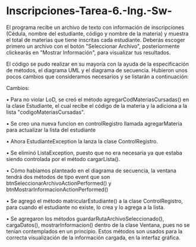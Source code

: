 # Inscripciones-Tarea-6.-Ing.-Sw-
El programa recibe un archivo de texto con información de inscripciones (Cédula, nombre del estudiante, código y nombre de la materia) y muestra el total de materias que tiene inscritas cada estudiante. Deberás escoger primero un archivo con el botón "Seleccionar Archivo", posteriormente clickearás en "Mostrar Información", para visualizar tus resultados.

El código se pudo realizar en su mayoría con la ayuda de la especificación de métodos, el diagrama UML y el diagrama de secuencia. Hubieron unos pocos cambios que consideramos necesarios y se listarán a continuación:

Cambios:

• Para no violar LoD, se creó el método agregarCodMateriasCursadas() en la clase Estudiante, el cual recibe el código de la materia y la adiciona a la lista "codigoMateriasCursadas".

• Se creo una nueva funcion en controlRegistro llamada agregarMateria para actualizar la lista del estudiante

• Ahora EstudianteException la lanza la clase ControlRegistro.

• Se eliminó ListaException, puesto que no era necesaria ya que estaba siendo controlada por el método cargarLista().

• Cómo habiamos planteado en el diagrama de secuencia, la ventana tendrá dos métodos de tipo event que son btnSeleccionarArchivoActionPerformed() y btnMostrarInformacionActionPerformed()

• Se agregó el método matricularEstudiante() a la clase ControlRegistro, para cuando el estudiante no existe, lo crea y lo agrega a la lista.

• Se agregaron los métodos guardarRutaArchivoSeleccionado(), cargaDatos(), mostrarInformacion() dentro de la clase Ventana, pues no se tenían contemplados en un principio. Estos métodos son usados para la correcta visualización de la información cargada, en la interfaz gráfica.




